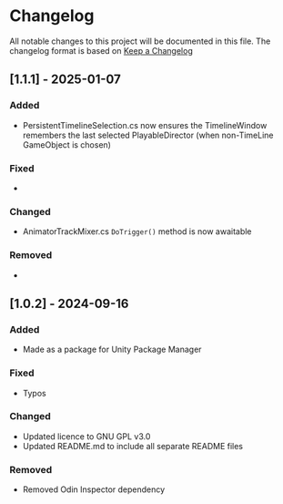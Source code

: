 # Changelog

All notable changes to this project will be documented in this file.
The changelog format is based on [Keep a Changelog](https://keepachangelog.com/en/1.0.0/)


## [1.1.1] - 2025-01-07


### Added

- PersistentTimelineSelection.cs now ensures the TimelineWindow remembers the last selected PlayableDirector (when non-TimeLine GameObject is chosen)

### Fixed

- 

### Changed

- AnimatorTrackMixer.cs `DoTrigger()` method is now awaitable

### Removed

- 


## [1.0.2] - 2024-09-16


### Added

- Made as a package for Unity Package Manager

### Fixed

- Typos

### Changed

- Updated licence to GNU GPL v3.0
- Updated README.md to include all separate README files


### Removed

- Removed Odin Inspector dependency